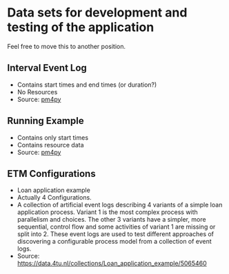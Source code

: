 # Data sets for development and testing of the application

Feel free to move this to another position.

## Interval Event Log
* Contains start times and end times (or duration?)
* No Resources
* Source: [pm4py](https://github.com/pm4py/pm4py-core/tree/release/tests/input_data)

## Running Example
* Contains only start times
* Contains resource data
* Source: [pm4py](https://github.com/pm4py/pm4py-core/tree/release/tests/input_data)


## ETM Configurations
* Loan application example
* Actually 4 Configurations.
* A collection of artificial event logs describing 4 variants of a simple loan application process. Variant 1 is the most complex process with parallelism and choices. The other 3 variants have a simpler, more sequential, control flow and some activities of variant 1 are missing or split into 2. These event logs are used to test different approaches of discovering a configurable process model from a collection of event logs.
* Source: https://data.4tu.nl/collections/Loan_application_example/5065460
